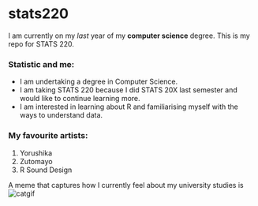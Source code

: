 # stats220

I am currently on my *last* year of my **computer science** degree. This is my repo for STATS 220. 

### Statistic and me:

- I am undertaking a degree in Computer Science.
- I am taking STATS 220 because I did STATS 20X last semester and would like to continue learning more.
- I am interested in learning about R and familiarising myself with the ways to understand data.

### My favourite artists:

1. Yorushika
2. Zutomayo
3. R Sound Design


A meme that captures how I currently feel about my university studies is ![catgif](https://tenor.com/view/jinki948-cat-thinking-lay-down-lying-down-gif-22585363)
